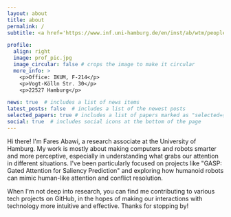 ```yaml
---
layout: about
title: about
permalink: /
subtitle: <a href='https://www.inf.uni-hamburg.de/en/inst/ab/wtm/people/abawi.html'>Research Associate, University of Hamburg</a>

profile:
  align: right
  image: prof_pic.jpg
  image_circular: false # crops the image to make it circular
  more_info: >
    <p>Office: IKUM, F-214</p>
    <p>Vogt-Kölln Str. 30</p>
    <p>22527 Hamburg</p>

news: true  # includes a list of news items
latest_posts: false  # includes a list of the newest posts
selected_papers: true # includes a list of papers marked as "selected={true}"
social: true  # includes social icons at the bottom of the page
---
```


Hi there! I'm Fares Abawi, a research associate at the University of Hamburg. My work is mostly about making computers and robots smarter and more perceptive, especially in understanding what grabs our attention in different situations. I've been particularly focused on projects like "GASP: Gated Attention for Saliency Prediction" and exploring how humanoid robots can mimic human-like attention and conflict resolution.

When I'm not deep into research, you can find me contributing to various tech projects on GitHub, in the hopes of making our interactions with technology more intuitive and effective. Thanks for stopping by!
